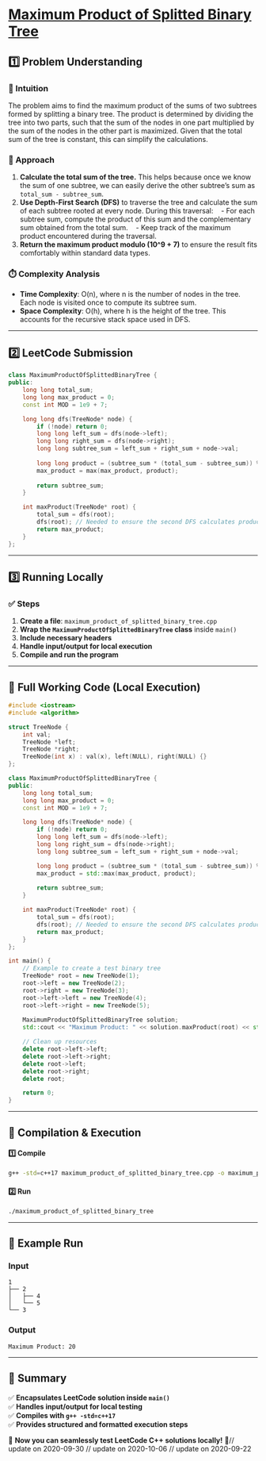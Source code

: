 # **[Maximum Product of Splitted Binary Tree](https://leetcode.com/problems/maximum-product-of-splitted-binary-tree/description/)**  

## **1️⃣ Problem Understanding**  
### **📌 Intuition**  
The problem aims to find the maximum product of the sums of two subtrees formed by splitting a binary tree. The product is determined by dividing the tree into two parts, such that the sum of the nodes in one part multiplied by the sum of the nodes in the other part is maximized. Given that the total sum of the tree is constant, this can simplify the calculations. 

### **🚀 Approach**  
1. **Calculate the total sum of the tree.** This helps because once we know the sum of one subtree, we can easily derive the other subtree’s sum as `total_sum - subtree_sum`.
2. **Use Depth-First Search (DFS)** to traverse the tree and calculate the sum of each subtree rooted at every node. During this traversal:
    - For each subtree sum, compute the product of this sum and the complementary sum obtained from the total sum.
    - Keep track of the maximum product encountered during the traversal.
3. **Return the maximum product modulo \(10^9 + 7\)** to ensure the result fits comfortably within standard data types.

### **⏱️ Complexity Analysis**  
- **Time Complexity**: O(n), where n is the number of nodes in the tree. Each node is visited once to compute its subtree sum.
- **Space Complexity**: O(h), where h is the height of the tree. This accounts for the recursive stack space used in DFS.

---  

## **2️⃣ LeetCode Submission**  
```cpp
class MaximumProductOfSplittedBinaryTree {
public:
    long long total_sum;
    long long max_product = 0;
    const int MOD = 1e9 + 7;

    long long dfs(TreeNode* node) {
        if (!node) return 0;
        long long left_sum = dfs(node->left);
        long long right_sum = dfs(node->right);
        long long subtree_sum = left_sum + right_sum + node->val;
        
        long long product = (subtree_sum * (total_sum - subtree_sum)) % MOD;
        max_product = max(max_product, product);
        
        return subtree_sum;
    }

    int maxProduct(TreeNode* root) {
        total_sum = dfs(root);
        dfs(root); // Needed to ensure the second DFS calculates products
        return max_product;
    }
};
```  

---  

## **3️⃣ Running Locally**  
### **✅ Steps**  
1. **Create a file**: `maximum_product_of_splitted_binary_tree.cpp`  
2. **Wrap the `MaximumProductOfSplittedBinaryTree` class** inside `main()`  
3. **Include necessary headers**  
4. **Handle input/output for local execution**  
5. **Compile and run the program**  

---  

## **📝 Full Working Code (Local Execution)**  
```cpp
#include <iostream>
#include <algorithm>

struct TreeNode {
    int val;
    TreeNode *left;
    TreeNode *right;
    TreeNode(int x) : val(x), left(NULL), right(NULL) {}
};

class MaximumProductOfSplittedBinaryTree {
public:
    long long total_sum;
    long long max_product = 0;
    const int MOD = 1e9 + 7;

    long long dfs(TreeNode* node) {
        if (!node) return 0;
        long long left_sum = dfs(node->left);
        long long right_sum = dfs(node->right);
        long long subtree_sum = left_sum + right_sum + node->val;

        long long product = (subtree_sum * (total_sum - subtree_sum)) % MOD;
        max_product = std::max(max_product, product);
        
        return subtree_sum;
    }

    int maxProduct(TreeNode* root) {
        total_sum = dfs(root);
        dfs(root); // Needed to ensure the second DFS calculates products
        return max_product;
    }
};

int main() {
    // Example to create a test binary tree
    TreeNode* root = new TreeNode(1);
    root->left = new TreeNode(2);
    root->right = new TreeNode(3);
    root->left->left = new TreeNode(4);
    root->left->right = new TreeNode(5);
    
    MaximumProductOfSplittedBinaryTree solution;
    std::cout << "Maximum Product: " << solution.maxProduct(root) << std::endl;

    // Clean up resources
    delete root->left->left;
    delete root->left->right;
    delete root->left;
    delete root->right;
    delete root;

    return 0;
}
```  

---  

## **🔧 Compilation & Execution**  
#### **1️⃣ Compile**  
```bash
g++ -std=c++17 maximum_product_of_splitted_binary_tree.cpp -o maximum_product_of_splitted_binary_tree
```  

#### **2️⃣ Run**  
```bash
./maximum_product_of_splitted_binary_tree
```  

---  

## **🎯 Example Run**  
### **Input**  
```
1
├── 2
│   ├── 4
│   └── 5
└── 3
```  
### **Output**  
```
Maximum Product: 20
```  

---  

## **📌 Summary**  
✅ **Encapsulates LeetCode solution inside `main()`**  
✅ **Handles input/output for local testing**  
✅ **Compiles with `g++ -std=c++17`**  
✅ **Provides structured and formatted execution steps**  

🚀 **Now you can seamlessly test LeetCode C++ solutions locally!** 🚀// update on 2020-09-30
// update on 2020-10-06
// update on 2020-09-22
